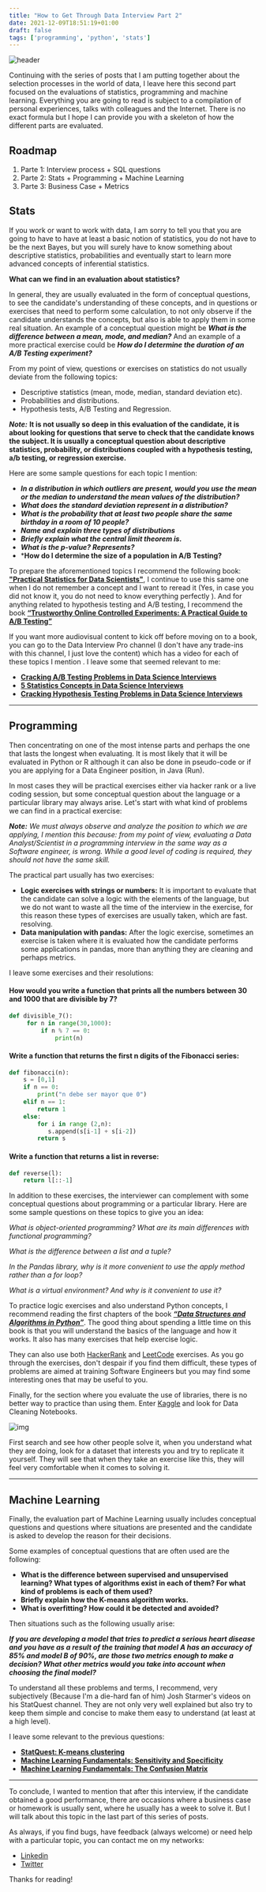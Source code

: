 ```yaml
---
title: "How to Get Through Data Interview Part 2"
date: 2021-12-09T18:51:19+01:00
draft: false
tags: ['programming', 'python', 'stats']
---
```


![header](https://miro.medium.com/max/700/1*EMklRKvxjOUBSUitZ_Au0Q.png)

Continuing with the series of posts that I am putting together about the selection processes in the world of data, I leave here this second part focused on the evaluations of statistics, programming and machine learning. Everything you are going to read is subject to a compilation of personal experiences, talks with colleagues and the Internet. There is no exact formula but I hope I can provide you with a skeleton of how the different parts are evaluated.

## Roadmap

1. Parte 1: Interview process + SQL questions
2. Parte 2: Stats + Programming + Machine Learning
3. Parte 3: Business Case + Metrics

## Stats

If you work or want to work with data, I am sorry to tell you that you are going to have to have at least a basic notion of statistics, you do not have to be the next Bayes, but you will surely have to know something about descriptive statistics, probabilities and eventually start to learn more advanced concepts of inferential statistics.

**What can we find in an evaluation about statistics?**

In general, they are usually evaluated in the form of conceptual questions, to see the candidate's understanding of these concepts, and in questions or exercises that need to perform some calculation, to not only observe if the candidate understands the concepts, but also is able to apply them in some real situation. An example of a conceptual question might be ***What is the difference between a mean, mode, and median?*** And an example of a more practical exercise could be ***How do I determine the duration of an A/B Testing experiment?***

From my point of view, questions or exercises on statistics do not usually deviate from the following topics:

- Descriptive statistics (mean, mode, median, standard deviation etc).
- Probabilities and distributions.
- Hypothesis tests, A/B Testing and Regression.

***Note:***  **It is not usually so deep in this evaluation of the candidate, it is about looking for questions that serve to check that the candidate knows the subject. It is usually a conceptual question about descriptive statistics, probability, or distributions coupled with a hypothesis testing, a/b testing, or regression exercise.**

Here are some sample questions for each topic I mention:

- ***In a distribution in which outliers are present, would you use the mean or the median to understand the mean values ​​of the distribution?***
- ***What does the standard deviation represent in a distribution?***
- ***What is the probability that at least two people share the same birthday in a room of 10 people?***
- ***Name and explain three types of distributions***
- ***Briefly explain what the central limit theorem is.***
- ***What is the p-value? Represents?***
- ***How do I determine the size of a population in A/B Testing?**

To prepare the aforementioned topics I recommend the following book: **["Practical Statistics for Data Scientists"](https://www.amazon.com/Practical-Statistics-Data-Scientists-Essential/dp/1491952962)**, I continue to use this same one when I do not remember a concept and I want to reread it (Yes, in case you did not know it, you do not need to know everything perfectly ). And for anything related to hypothesis testing and A/B testing, I recommend the book **[“Trustworthy Online Controlled Experiments: A Practical Guide to A/B Testing”](https://www.amazon.com/Trustworthy-Online-Controlled-Experiments-Practical/dp/1108724264)**

If you want more audiovisual content to kick off before moving on to a book, you can go to the Data Interview Pro channel (I don't have any trade-ins with this channel, I just love the content) which has a video for each of these topics I mention . I leave some that seemed relevant to me:

- **[Cracking A/B Testing Problems in Data Science Interviews](https://www.youtube.com/watch?v=X8u6kr4fxXc)**
- **[5 Statistics Concepts in Data Science Interviews](https://www.youtube.com/watch?v=Allap_hrjyo&list=PLY1Fi4XflWStFs6tLQ3Gey2Aaq_U4-Xnc&index=5)**
- **[Cracking Hypothesis Testing Problems in Data Science Interviews](https://www.youtube.com/watch?v=IY7y-t30UJc&list=PLY1Fi4XflWStljP1tzfAfU_Qn0wHzhzYm&index=3)**

---

## Programming

Then concentrating on one of the most intense parts and perhaps the one that lasts the longest when evaluating. It is most likely that it will be evaluated in Python or R although it can also be done in pseudo-code or if you are applying for a Data Engineer position, in Java (Run).

In most cases they will be practical exercises either via hacker rank or a live coding session, but some conceptual question about the language or a particular library may always arise. Let's start with what kind of problems we can find in a practical exercise:

***Note:*** *We must always observe and analyze the position to which we are applying, I mention this because: from my point of view, evaluating a Data Analyst/Scientist in a programming interview in the same way as a Software engineer, is wrong. While a good level of coding is required, they should not have the same skill.*

The practical part usually has two exercises:

- **Logic exercises with strings or numbers:** It is important to evaluate that the candidate can solve a logic with the elements of the language, but we do not want to waste all the time of the interview in the exercise, for this reason these types of exercises are usually taken, which are fast. resolving.
- **Data manipulation with pandas:** After the logic exercise, sometimes an exercise is taken where it is evaluated how the candidate performs some applications in pandas, more than anything they are cleaning and perhaps metrics.

I leave some exercises and their resolutions:

#### How would you write a function that prints all the numbers between 30 and 1000 that are divisible by 7?

```python
def divisible_7():
     for n in range(30,1000):
         if n % 7 == 0:
             print(n)
```

#### Write a function that returns the first n digits of the Fibonacci series:

```python
def fibonacci(n):
    s = [0,1]
    if n == 0:
        print("n debe ser mayor que 0")
    elif n == 1:
        return 1
    else:
        for i in range (2,n):
           s.append(s[i-1] + s[i-2])
        return s
```

#### Write a function that returns a list in reverse:

```python
def reverse(l):
    return l[::-1]
```

In addition to these exercises, the interviewer can complement with some conceptual questions about programming or a particular library. Here are some sample questions on these topics to give you an idea:

*What is object-oriented programming? What are its main differences with functional programming?*

*What is the difference between a list and a tuple?*

*In the Pandas library, why is it more convenient to use the apply method rather than a for loop?*

*What is a virtual environment? And why is it convenient to use it?*

To practice logic exercises and also understand Python concepts, I recommend reading the first chapters of the book ***[“Data Structures and Algorithms in Python”](https://www.amazon.es/Structures-Algorithms-Python-Michael-Goodrich/dp/1118290275/ref=sr_1_1?hvadid=80814136905924&hvbmt=be&hvdev=c&hvqmt=e&keywords=data+structures+and+algorithms+in+python&qid=1638906577&sr=8-1)***. The good thing about spending a little time on this book is that you will understand the basics of the language and how it works. It also has many exercises that help exercise logic.

They can also use both [HackerRank](https://www.hackerrank.com/) and [LeetCode](https://leetcode.com/) exercises. As you go through the exercises, don't despair if you find them difficult, these types of problems are aimed at training Software Engineers but you may find some interesting ones that may be useful to you.

Finally, for the section where you evaluate the use of libraries, there is no better way to practice than using them. Enter [Kaggle](https://kaggle.com/) and look for Data Cleaning Notebooks.

![img](https://miro.medium.com/max/411/1*0aLcrletCF55FiHJEs3uYg.png)

First search and see how other people solve it, when you understand what they are doing, look for a dataset that interests you and try to replicate it yourself. They will see that when they take an exercise like this, they will feel very comfortable when it comes to solving it.

---

## Machine Learning

Finally, the evaluation part of Machine Learning usually includes conceptual questions and questions where situations are presented and the candidate is asked to develop the reason for their decisions.

Some examples of conceptual questions that are often used are the following:

- **What is the difference between supervised and unsupervised learning? What types of algorithms exist in each of them? For what kind of problems is each of them used?**
- **Briefly explain how the K-means algorithm works.**
- **What is overfitting? How could it be detected and avoided?**

Then situations such as the following usually arise:

***If you are developing a model that tries to predict a serious heart disease and you have as a result of the training that model A has an accuracy of 85% and model B of 90%, are those two metrics enough to make a decision? What other metrics would you take into account when choosing the final model?***

To understand all these problems and terms, I recommend, very subjectively (Because I'm a die-hard fan of him) Josh Starmer's videos on his StatQuest channel. They are not only very well explained but also try to keep them simple and concise to make them easy to understand (at least at a high level).

I leave some relevant to the previous questions:

- **[StatQuest: K-means clustering](https://www.youtube.com/watch?v=4b5d3muPQmA)**
- **[Machine Learning Fundamentals: Sensitivity and Specificity](https://www.youtube.com/watch?v=vP06aMoz4v8)**
- **[Machine Learning Fundamentals: The Confusion Matrix](https://www.youtube.com/watch?v=Kdsp6soqA7o)**

---

To conclude, I wanted to mention that after this interview, if the candidate obtained a good performance, there are occasions where a business case or homework is usually sent, where he usually has a week to solve it. But I will talk about this topic in the last part of this series of posts.

As always, if you find bugs, have feedback (always welcome) or need help with a particular topic, you can contact me on my networks:

- [Linkedin](https://www.linkedin.com/in/tomas-ertola/)
- [Twitter](https://twitter.com/theworldisdata)


Thanks for reading!